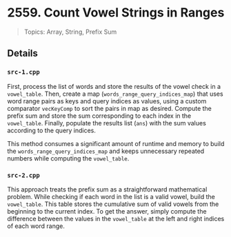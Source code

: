 # 2559. Count Vowel Strings in Ranges

> Topics: Array, String, Prefix Sum

## Details

### `src-1.cpp`

First, process the list of words and store the results of the vowel check in a `vowel_table`. Then, create a map (`words_range_query_indices_map`) that uses word range pairs as keys and query indices as values, using a custom comparator `vecKeyComp` to sort the pairs in map as desired. Compute the prefix sum and store the sum corresponding to each index in the `vowel_table`. Finally, populate the results list (`ans`) with the sum values according to the query indices.

This method consumes a significant amount of runtime and memory to build the `words_range_query_indices_map` and keeps unnecessary repeated numbers while computing the `vowel_table`.

### `src-2.cpp`

This approach treats the prefix sum as a straightforward mathematical problem. While checking if each word in the list is a valid vowel, build the `vowel_table`. This table stores the cumulative sum of valid vowels from the beginning to the current index. To get the answer, simply compute the difference between the values in the `vowel_table` at the left and right indices of each word range.
